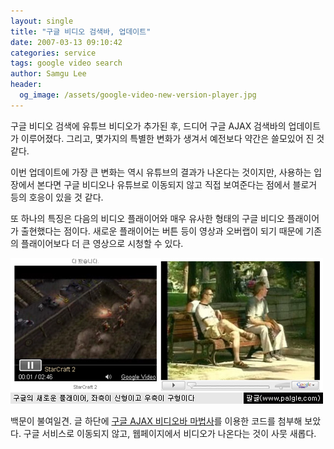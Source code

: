 ```yaml
---
layout: single
title: "구글 비디오 검색바, 업데이트"
date: 2007-03-13 09:10:42
categories: service
tags: google video search
author: Samgu Lee
header:
  og_image: /assets/google-video-new-version-player.jpg
---
```


구글 비디오 검색에 유튜브 비디오가 추가된 후, 드디어 구글 AJAX 검색바의 업데이트가 이루어졌다. 그리고, 몇가지의 특별한 변화가 생겨서 예전보다 약간은 쓸모있어 진 것 같다.

이번 업데이트에 가장 큰 변화는 역시 유튜브의 결과가 나온다는 것이지만, 사용하는 입장에서 본다면 구글 비디오나 유튜브로 이동되지 않고 직접 보여준다는 점에서 블로거 등의 호응이 있을 것 같다.

또 하나의 특징은 다음의 비디오 플래이어와 매우 유사한 형태의 구글 비디오 플래이어가 출현했다는 점이다. 새로운 플래이어는 버튼 등이 영상과 오버랩이 되기 때문에 기존의 플래이어보다 더 큰 영상으로 시청할 수 있다.

![구글 비디오의 새로운 플래이어](/assets/google-video-new-version-player.jpg)

백문이 불여일견. 글 하단에 [구글 AJAX 비디오바 마법사](http://www.google.com/uds/solutions/videobar/index.html)를 이용한 코드를 첨부해 보았다. 구글 서비스로 이동되지 않고, 웹페이지에서 비디오가 나온다는 것이 사뭇 새롭다.
